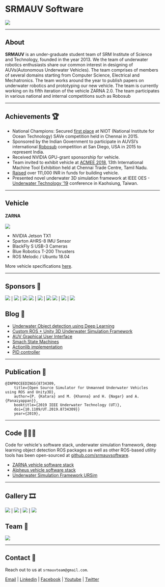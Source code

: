 # SRMAUV Software

![](assets/img/vehicle/three.jpg)

----

## About

**SRMAUV** is an under-graduate student team of SRM Institute of Science and Technology, founded in the year 2013. We the team of underwater robotics enthusiasts share our common interest in designing of AUVs(Autonomous Underwater Vehicles). The team comprises of members of several domains starting from Computer Science, Electrical and Mechatronics. The team works around the year to publish papers on underwater robotics and prototyping our new vehicle. The team is currently working on its fifth iteration of the vehicle ZARNA 2.0.
The team participates in various national and internal competitions such as Robosub

---
## Achievements 🏆

- National Champions: Secured [first place](https://www.srmist.edu.in/acdemics/srmauv-team-wins-national-championship-save-2015) at NIOT (National Institute for Ocean Technology) SAVe competition held in Chennai in 2015.
- Sponsored by the Indian Government to participate in AUVSI’s international [Robosub](https://robosub.org/) competition at San Diego, USA in 2015 to represent India.
- Received NVIDIA GPU-grant sponsorship for vehicle.
- Team invited to exhibit vehicle at [ACMEE 2018](http://acmee.in/), 13th International Machine Tool Exhibition held at Chennai Trade Centre, Tamil Nadu.
- [Raised](https://www.ketto.org/fundraiser/SRMAUV) over 111,000 INR in funds for building vehicle. 
- Presented novel underwater 3D simulation framework at IEEE OES - [Underwater Technology '19](https://ieeeoes.org/oes-beacon/june-2019-beacon/underwater-technology-2019-ut19-kaohsiung-taiwan-16-19-april-2019/) conference in Kaohsiung, Taiwan.

---
## Vehicle

#### ZARNA

![](assets/img/vehicle/zarna.png)

- NVIDIA Jetson TX1
- Sparton AHRS-8 IMU Sensor
- BlackFly S USB-3 Cameras
- Blue Robotics T-200 Thrusters
- ROS Melodic / Ubuntu 18.04

More vehicle specifications [here](./vehicle_specs.html).

---

## Sponsors 🤝

![](assets/img/logo/srm_logo.png) | ![](assets/img/sponsors/niot.jpg) | ![](assets/img/sponsors/ak.png)
![](assets/img/sponsors/bluerob.png) | ![](assets/img/sponsors/nvidia.jpg) | ![](assets/img/sponsors/solidworks.png)
![](assets/img/sponsors/siic.png) | ![](assets/img/sponsors/ids.png) | ![](assets/img/sponsors/sparton.png)

## Blog 📝
> 
- [Underwater Object detection using Deep Learning](./blog/object_detection.html)
- [Custom ROS + Unity 3D Underwater Simulation Framework]()
- [AUV Graphical User Interface]()
- [Smach State Machines]()
- [Actionlib implementation]()
- [PID controller]()

---

## Publication 📃

```
@INPROCEEDINGS{8734309,
    title={Open Source Simulator for Unmanned Underwater Vehicles using ROS and Unity3D},
    author={P. {Katara} and M. {Khanna} and H. {Nagar} and A. {Panaiyappan}},
    booktitle={2019 IEEE Underwater Technology (UT)},
    doi={10.1109/UT.2019.8734309}}
    year={2019},
```
---

## Code 👨🏻‍💻

Code for vehicle's software stack, underwater simulation framework, deep learning object detection ROS packages as well as other ROS-based utility tools has been open-sourced at [github.com/srmauvsoftware](https://www.github.com/srmauvsoftware).

- [ZARNA vehicle software stack](https://github.com/srmauvsoftware/srmauv)
- [Alpheus vehicle software stack](https://github.com/srmauvsoftware/alpheus)
- [Underwater Simulation Framework URSim](https://github.com/srmauvsoftware/URSim)

---

## Gallery 🎞

![](assets/img/vehicle/one.jpg) | ![](assets/img/vehicle/two.jpg) | 
![](assets/img/vehicle/four.jpg) | ![](assets/img/vehicle/video.gif)

## Team 👥

![](assets/img/team.jpg)

***

## Contact 📧

Reach out to us at `srmauvteam@gmail.com`.

[Email](srmauvteam@gmail.com) | [Linkedin](https://www.linkedin.com/company/team-srmauv) | [Facebook](https://www.facebook.com/SRMAUV) | [Youtube](http://www.youtube.com/c/SRMAUVTeamAutonomousUnderwaterVehicle) | [Twitter](http://twitter.com/SRMAUV)